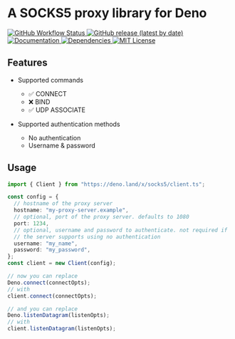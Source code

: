 # A SOCKS5 proxy library for Deno

<a href="https://github.com/rclarey/socks5/actions">
  <img src="https://img.shields.io/github/workflow/status/rclarey/socks5/CI" alt="GitHub Workflow Status" />
</a>
<a href="https://github.com/rclarey/socks5/releases">
  <img src="https://img.shields.io/github/v/release/rclarey/socks5" alt="GitHub release (latest by date)" />
</a>
<a href="https://doc.deno.land/https/raw.githubusercontent.com/rclarey/socks5/main/client.ts">
  <img src="https://doc.deno.land/badge.svg" alt="Documentation" />
</a>
<a href="https://deno-visualizer.danopia.net/dependencies-of/https/raw.githubusercontent.com/rclarey/socks5/main/client.ts">
  <img src="https://img.shields.io/endpoint?url=https%3A%2F%2Fdeno-visualizer.danopia.net%2Fshields%2Fdep-count%2Fhttps%2Fraw.githubusercontent.com%2Frclarey%2Fsocks5%2Fmain%2Fclient.ts" alt="Dependencies" />
</a>
<a href="https://github.com/rclarey/socks5/blob/main/LICENSE">
  <img src="https://img.shields.io/github/license/rclarey/socks5" alt="MIT License" />
</a>

## Features

- Supported commands
  - ✅ CONNECT
  - ❌ BIND
  - ✅ UDP ASSOCIATE

- Supported authentication methods
  - No authentication
  - Username & password

## Usage

```typescript
import { Client } from "https://deno.land/x/socks5/client.ts";

const config = {
  // hostname of the proxy server
  hostname: "my-proxy-server.example",
  // optional, port of the proxy server. defaults to 1080
  port: 1234,
  // optional, username and password to authenticate. not required if
  // the server supports using no authentication
  username: "my_name",
  password: "my_password",
};
const client = new Client(config);

// now you can replace
Deno.connect(connectOpts);
// with
client.connect(connectOpts);

// and you can replace
Deno.listenDatagram(listenOpts);
// with
client.listenDatagram(listenOpts);
```
